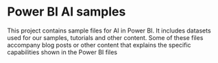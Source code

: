 # Power BI AI samples
This project contains sample files for AI in Power BI.  It includes datasets used for our samples, tutorials and other content. Some of these files accompany blog posts or other content that explains the specific capabilities shown in the Power BI files
